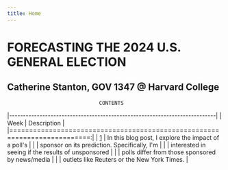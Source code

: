 ```yaml
---
title: Home
---
```


# FORECASTING THE 2024 U.S. GENERAL ELECTION

## Catherine Stanton, GOV 1347 @ Harvard College


                                  CONTENTS
|---------------------------------------------------------------------------|
| Week              | Description                                           |
|==========================================================================:|
| [1]()             | In this blog post, I explore the impact of a poll's   |
|                   | sponsor on its prediction. Specifically, I'm          |
|                   | interested in seeing if the results of unsponsored    |
|                   | polls differ from those sponsored by news/media       |
|                   | outlets like Reuters or the New York Times.           |